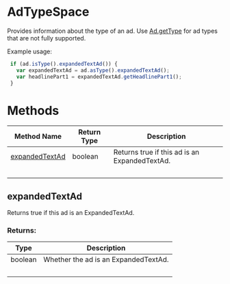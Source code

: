 # AdTypeSpace
Provides information about the type of an ad. Use [Ad.getType](./Ad#getType) for ad types that are not fully supported.      

Example usage:
```javascript
 if (ad.isType().expandedTextAd()) {
   var expandedTextAd = ad.asType().expandedTextAd();
   var headlinePart1 = expandedTextAd.getHeadlinePart1();
 }
```

# Methods
|Method Name|Return Type|Description|
|-|-|-
[expandedTextAd](#expandedtextad)|boolean|Returns true if this ad is an ExpandedTextAd. <br />
&nbsp;|&nbsp;|&nbsp;

## <a name="expandedtextad"></a>expandedTextAd
Returns true if this ad is an ExpandedTextAd. 


### Returns:
|Type|Description|
|-|-
boolean|Whether the ad is an ExpandedTextAd.
&nbsp;|&nbsp;
